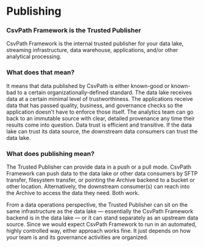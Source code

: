 # Publishing

### CsvPath Framework is the Trusted Publisher

CsvPath Framework is the internal trusted publisher for your data lake, streaming infrastructure, data warehouse, applications, and/or other analytical processing.&#x20;

### What does that mean?&#x20;

It means that data published by CsvPath is either known-good or known-bad to a certain organizationally-defined standard. The data lake receives data at a certain minimal level of trustworthiness. The applications receive data that has passed quality, business, and governance checks so the application doesn't have to enforce those itself. The analytics team can go back to an immutable source with clear, detailed provenance any time their results come into question. Data trust is efficient and transitive. If the data lake can trust its data source, the downstream data consumers can trust the data lake.&#x20;

### What does publishing mean?

The Trusted Publisher can provide data in a push or a pull mode. CsvPath Framework can push data to the data lake or other data consumers by SFTP transfer, filesystem transfer, or pointing the Archive backend to a bucket or other location. Alternatively, the downstream consumer(s) can reach into the Archive to access the data they need. Both work.

From a data operations perspective, the Trusted Publisher can sit on the same infrastructure as the data lake — essentially the CsvPath Framework backend is in the data lake — or it can stand separately as an upstream data source. Since we would expect CsvPath Framework to run in an automated, highly controlled way, either approach works fine. It just depends on how your team is and its governance activities are organized.

